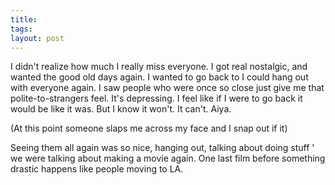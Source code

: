```yaml
---
title:
tags:
layout: post
---
```

I didn't realize how much I really miss everyone.  I got real nostalgic, and wanted the good old days again. I wanted to go back to I could hang out with everyone again.  I saw people who were once so close just give me that polite-to-strangers feel.  It's depressing.  I feel like if I were to go back it would be like it was.  But I know it won't. It can't.  Aiya.

(At this point someone slaps me across my face and I snap out if it)

Seeing them all again was so nice, hanging out, talking about doing stuff ' we were talking about making a movie again.  One last film before something drastic happens like people moving to LA.
